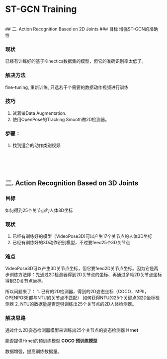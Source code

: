 # ST-GCN Training
<br>
## 二. Action Recognition Based on 2D Joints 
### 目标 
 增强ST-GCN的准确性 

### 现状 
已经有训练好的基于Kinectics数据集的模型，但它的准确识别率太低了。

### 解决方法
fine-tuning, 重新训练, 只选若干个需要的数据动作视频进行训练  

### 技巧
1. 试着做Data Augmentation. 
2. 使用OpenPose的Tracking Smooth做2D检测器。


### 步骤：
1. 找到适合的动作类别视频 


<br><br><br>

## 二. Action Recognition Based on 3D Joints 
### 目标
如何得到25个关节点的人体3D坐标 

### 现状 
1. 已经有训练好的模型（VideoPose3D)可以产生17个关节点的人体3D坐标 
2. 已经有训练好的3D动作识别模型，不过要feed25个3D关节点

### 难点 
VideoPose3D可以产生3D关节点坐标，但它要feed2D关节点坐标。因为它是两步训练方法即：先通过2D检测器得到2D关节点的坐标、再通过多帧2D关节点坐标得到3D关节点坐标。

所以问题来了：
    1. 已有的2D检测器，得到的2D姿态坐标（COCO，MPII，OPENPOSE都与NTU的关节点不匹配） 如何获得NTU的25个关键点的2D坐标检测器 
    2. NTU的数据量是否足够训练出25个关节点的2D人体检测器。
 <!-- NTU数据集里面的格式，包含2D关键点坐标-->

 
### 解决思路 
通过什么2D姿态检测器模型来训练出25个关节点的姿态检测器 
**Hrnet**   

能否提供Hrnet的预训练模型
**COCO 预训练模型**  

数据增强，提高训练数据量。
